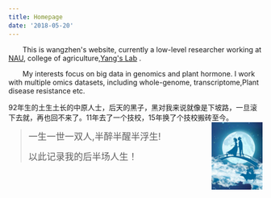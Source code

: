 ```yaml
---
title: Homepage
date: '2018-05-20'
---
```



&emsp;&emsp;This is wangzhen's website, currently a low-level researcher working at <a href="http://www.njau.edu.cn/"  target="_blank">NAU</a>, college of agriculture,<a href="http://nx.njau.edu.cn/info/1055/2633.htm" target="_blank">Yang's Lab</a> .

&emsp;&emsp;My interests focus on big data in genomics and  plant hormone. I work with multiple omics datasets, including whole-genome, transcriptome,Plant disease resistance etc.


92年生的土生土长的中原人士，后天的黑子，黑对我来说就像是下坡路，一旦滚下去就，再也回不来了。11年去了一个技校，15年换了个技校搬砖至今。
<img src="https://raw.githubusercontent.com/horticulture-kid/website-biowz/master/content/image/queqiao.jpg" style="max-width:20%;min-width:30px;float:right;" alt="wangzhen" />

> 
> 
> 
> 
> <font size=4>一生一世一双人,半醉半醒半浮生!</font>
> 
> <font size=4>以此记录我的后半场人生！</font>
> 